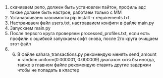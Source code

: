 1. скачиваем репо, должен быть установлен пайтон, профиль адс также должен быть настрое, работаем только с ММ
2. Устанавливаем завсимости pip install -r requirements.txt
3. Настраиваем файл users.txt, настраваием конфиги в файле main.py
4. Запускаем main.py
5. После первого круга проверяем processed_profiles.txt, если есть профили с ошибкой запускаем софт снова, после 2го круга очищаем этот файл
6. 6. В файле sahara_transactions.py рекомендую менять send_amount = random.uniform(0.000001, 0.000009) диапазон хотя бы иногда, также в главном файле рекомендую ставить другие задержки чтобы не попадать в кластер
